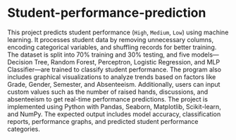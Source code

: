 # Student-performance-prediction
This project predicts student performance (`High`, `Medium`, `Low`) using machine learning. It processes student data by removing unnecessary columns, encoding categorical variables, and shuffling records for better training. The dataset is split into 70% training and 30% testing, and five models—Decision Tree, Random Forest, Perceptron, Logistic Regression, and MLP Classifier—are trained to classify student performance. The program also includes graphical visualizations to analyze trends based on factors like Grade, Gender, Semester, and Absenteeism. Additionally, users can input custom values such as the number of raised hands, discussions, and absenteeism to get real-time performance predictions. The project is implemented using Python with Pandas, Seaborn, Matplotlib, Scikit-learn, and NumPy. The expected output includes model accuracy, classification reports, performance graphs, and predicted student performance categories.
